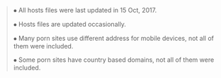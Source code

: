 >⦁ All hosts files were last updated in 15 Oct, 2017. 
> 
>⦁ Hosts files are updated occasionally.
>  
>⦁  Many porn sites use different address for mobile devices, not all of them were included.
> 
> ⦁ Some porn sites have country based domains, not all of them were included.
